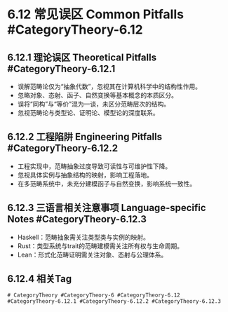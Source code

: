 # 6.12 常见误区 Common Pitfalls #CategoryTheory-6.12

## 6.12.1 理论误区 Theoretical Pitfalls #CategoryTheory-6.12.1

- 误解范畴论仅为“抽象代数”，忽视其在计算机科学中的结构性作用。
- 忽略对象、态射、函子、自然变换等基本概念的本质区分。
- 误将“同构”与“等价”混为一谈，未区分范畴层次的结构。
- 忽视范畴论与类型论、证明论、模型论的深度联系。

## 6.12.2 工程陷阱 Engineering Pitfalls #CategoryTheory-6.12.2

- 工程实现中，范畴抽象过度导致可读性与可维护性下降。
- 忽视具体实例与抽象结构的映射，影响工程落地。
- 在多范畴系统中，未充分建模函子与自然变换，影响系统一致性。

## 6.12.3 三语言相关注意事项 Language-specific Notes #CategoryTheory-6.12.3

- Haskell：范畴抽象需关注类型类与实例的映射。
- Rust：类型系统与trait的范畴建模需关注所有权与生命周期。
- Lean：形式化范畴证明需关注对象、态射与公理体系。

## 6.12.4 相关Tag

`# CategoryTheory #CategoryTheory-6 #CategoryTheory-6.12 #CategoryTheory-6.12.1 #CategoryTheory-6.12.2 #CategoryTheory-6.12.3`
